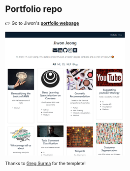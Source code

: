 # Portfolio repo

👉 Go to Jiwon's **[portfolio webpage](https://jjone36.github.io/)**

![page](https://github.com/jjone36/jjone36.github.io/blob/master/page.png)


Thanks to [Greg Surma](https://gsurma.github.io/) for the templete!
